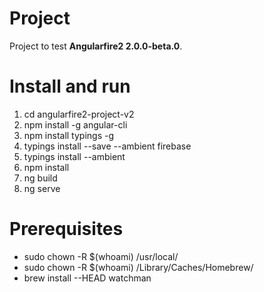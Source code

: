 # Project

Project to test **Angularfire2 2.0.0-beta.0**.

# Install and run

1. cd angularfire2-project-v2
2. npm install -g angular-cli
3. npm install typings -g
4. typings install --save --ambient firebase
5. typings install --ambient
6. npm install 
7. ng build
8. ng serve

# Prerequisites

* sudo chown -R $(whoami) /usr/local/
* sudo chown -R $(whoami) /Library/Caches/Homebrew/
* brew install --HEAD watchman 